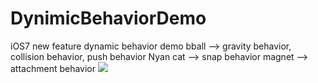 DynimicBehaviorDemo
===================
iOS7 new feature dynamic behavior demo
bball --> gravity behavior, collision behavior, push behavior
Nyan cat --> snap behavior
magnet --> attachment behavior
![](https://docs.google.com/uc?authuser=0&id=0B-krfmFjYr8KV2dkb0V1eDZsU3c&export=download)
